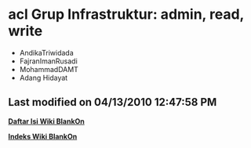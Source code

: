 # acl Grup Infrastruktur: admin, read, write
  * AndikaTriwidada
  * FajranImanRusadi
  * MohammadDAMT
  * Adang Hidayat

Last modified on 04/13/2010 12:47:58 PM
---
[**Daftar Isi Wiki BlankOn**](/DaftarIsi/README.md)
 
[**Indeks Wiki BlankOn**](/Indeks.md)

